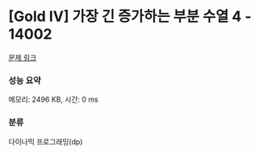 # [Gold IV] 가장 긴 증가하는 부분 수열 4 - 14002 

[문제 링크](https://www.acmicpc.net/problem/14002) 

### 성능 요약

메모리: 2496 KB, 시간: 0 ms

### 분류

다이나믹 프로그래밍(dp)

